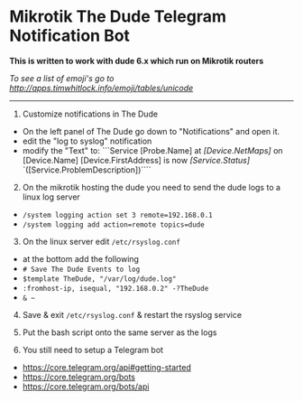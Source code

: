 # Mikrotik The Dude Telegram Notification Bot

**This is written to work with dude 6.x which run on Mikrotik routers**

_To see a list of emoji's go to http://apps.timwhitlock.info/emoji/tables/unicode_

---

1) Customize notifications in The Dude
  * On the left panel of The Dude go down to "Notifications" and open it.
  * edit the "log to syslog" notification
  * modify the "Text" to: ```Service [Probe.Name] at *[Device.NetMaps]* on [Device.Name] [Device.FirstAddress] is now _[Service.Status]_ `([Service.ProblemDescription])````

2) On the mikrotik hosting the dude you need to send the dude logs to a linux log server
  * ```/system logging action set 3 remote=192.168.0.1```
  * ```/system logging add action=remote topics=dude```

3) On the linux server edit ```/etc/rsyslog.conf```
  * at the bottom add the following
  * `# Save The Dude Events to log`
  * `$template TheDude, "/var/log/dude.log"`
  * `:fromhost-ip, isequal, "192.168.0.2" -?TheDude`
  * `& ~`

4) Save & exit ```/etc/rsyslog.conf``` & restart the rsyslog service

5) Put the bash script onto the same server as the logs

6) You still need to setup a Telegram bot
  * https://core.telegram.org/api#getting-started
  * https://core.telegram.org/bots
  * https://core.telegram.org/bots/api
